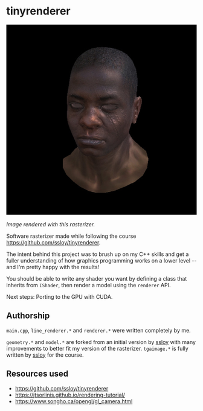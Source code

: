 # tinyrenderer

![](images/african_head.jpg)

*Image rendered with this rasterizer.*

Software rasterizer made while following the course https://github.com/ssloy/tinyrenderer.

The intent behind this project was to brush up on my C++ skills and get a fuller understanding of how graphics programming works on a lower level -- and I'm pretty happy with the results!

You should be able to write any shader you want by defining a class that inherits from `IShader`, then render a model using the `renderer` API.

Next steps: Porting to the GPU with CUDA.

## Authorship

`main.cpp`, `line_renderer.*` and `renderer.*` were written completely by me. 

`geometry.*` and `model.*` are forked from an initial version by [ssloy](https://github.com/ssloy/) with many improvements to better fit my version of the rasterizer. `tgaimage.*` is fully written by [ssloy](https://github.com/ssloy/) for the course. 

## Resources used
- https://github.com/ssloy/tinyrenderer
- https://jtsorlinis.github.io/rendering-tutorial/
- https://www.songho.ca/opengl/gl_camera.html